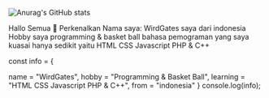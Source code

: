 ![Anurag's GitHub stats](https://github-readme-stats.vercel.app/api?username=bot-codes&show_icons=true&theme=radical)

Hallo Semua 👋 Perkenalkan Nama saya: WirdGates 
saya dari indonesia
Hobby saya programming & basket ball
bahasa pemograman yang saya kuasai hanya sedikit yaitu HTML CSS Javascript PHP & C++

const info = {

  name = "WirdGates",
  hobby = "Programming & Basket Ball",
  learning = "HTML CSS Javascript PHP & C++",
  from = "indonesia"
}
console.log(info);
